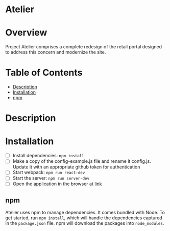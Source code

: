 # Atelier

# Overview
Project Atelier comprises a complete redesign of the retail portal designed to address this concern and modernize the site.

# Table of Contents
* [Description](https://github.com/rpp2205-fec-presentation/Atelier/blob/update-readme/README.md#description)
* [Installation](https://github.com/rpp2205-fec-presentation/Atelier/blob/update-readme/README.md#installation)
* [npm](https://github.com/rpp2205-fec-presentation/Atelier/blob/update-readme/README.md#npm)

# Description


# Installation
- [ ] Install dependencies: `npm install`
- [ ] Make a copy of the config-example.js file and rename it config.js.  Update it with an appropriate github token for authentication
- [ ] Start webpack: `npm run react-dev`
- [ ] Start the server: `npm run server-dev`
- [ ] Open the application in the browser at [link](localhost:3000)

## npm
Atelier uses npm to manage dependencies.  It comes bundled with Node.  To get started, run `npm install`, which will handle the dependencies captured in the `package.json` file.  npm will download the packages into `node_modules`.